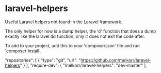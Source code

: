 # laravel-helpers
Useful Laravel helpers not found in the Laravel framework.

The only helper for now is a dump helper, the 'd' function that does a dump exactly like the laravel dd function, only it does not exit the code after.

To add to your project, add this to your 'composer.json' file and run 'composer install'.

"repositories": [
    {
        "type": "git",
        "url": "https://github.com/melkorr/laravel-helpers"
    }
],
"require-dev": {
    "melkorr/laravel-helpers": "dev-master"
},
